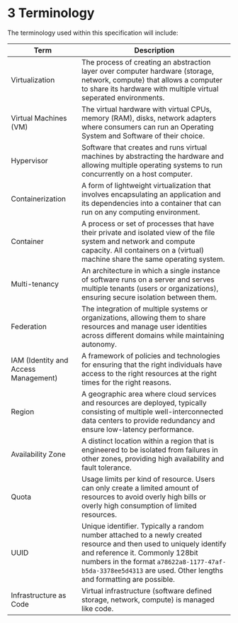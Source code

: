 # 3 Terminology

The terminology used within this specification will include:

| Term                                 | Description                                                                                                                                                                                                                                                              |
| ------------------------------------ | ------------------------------------------------------------------------------------------------------------------------------------------------------------------------------------------------------------------------------------------------------------------------ |
| Virtualization                       | The process of creating an abstraction layer over computer hardware (storage, network, compute) that allows a computer to share its hardware with multiple virtual seperated environments.                                                                               |
| Virtual Machines (VM)                | The virtual hardware with virtual CPUs, memory (RAM), disks, network adapters where consumers can run an Operating System and Software of their choice.                                                                                                                  |
| Hypervisor                           | Software that creates and runs virtual machines by abstracting the hardware and allowing multiple operating systems to run concurrently on a host computer.                                                                                                              |
| Containerization                     | A form of lightweight virtualization that involves encapsulating an application and its dependencies into a container that can run on any computing environment.                                                                                                         |
| Container                            | A process or set of processes that have their private and isolated view of the file system and network and compute capacity. All containers on a (virtual) machine share the same operating system.                                                                      |
| Multi-tenancy                        | An architecture in which a single instance of software runs on a server and serves multiple tenants (users or organizations), ensuring secure isolation between them.                                                                                                    |
| Federation                           | The integration of multiple systems or organizations, allowing them to share resources and manage user identities across different domains while maintaining autonomy.                                                                                                   |
| IAM (Identity and Access Management) | A framework of policies and technologies for ensuring that the right individuals have access to the right resources at the right times for the right reasons.                                                                                                            |
| Region                               | A geographic area where cloud services and resources are deployed, typically consisting of multiple well-interconnected data centers to provide redundancy and ensure low-latency performance.                                                                           |
| Availability Zone                    | A distinct location within a region that is engineered to be isolated from failures in other zones, providing high availability and fault tolerance.                                                                                                                     |
| Quota                                | Usage limits per kind of resource. Users can only create a limited amount of resources to avoid overly high bills or overly high consumption of limited resources.                                                                                                       |
| UUID                                 | Unique identifier. Typically a random number attached to a newly created resource and then used to uniquely identify and reference it. Commonly 128bit numbers in the format `a78622a8-1177-47af-b5da-3378ee5d4313` are used. Other lengths and formatting are possible. |
| Infrastructure as Code               | Virtual infrastructure (software defined storage, network, compute) is managed like code.                                                                                                                                                                                |
